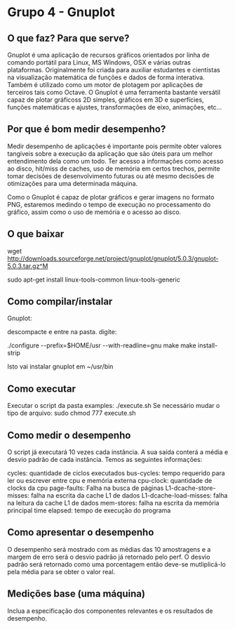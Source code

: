 # Grupo 4 - Gnuplot

## O que faz? Para que serve?

Gnuplot é uma aplicação de recursos gráficos orientados por linha de comando portátil para Linux, MS Windows, OSX e várias outras plataformas. Originalmente foi criada para auxiliar estudantes e cientistas na visualização matemática de funções e dados de forma interativa. Também é utilizado como um motor de plotagem por aplicações de terceiros tais como Octave. O Gnuplot é uma ferramenta bastante versátil capaz de plotar gráficoss 2D simples, gráficos em 3D e superfícies, funções matemáticas e ajustes, transformações de eixo, animações, etc...

## Por que é bom medir desempenho?

Medir desempenho de aplicações é importante pois permite obter valores tangíveis sobre a execução da aplicação que são úteis para um melhor entendimento dela como um todo. Ter acesso a informações como acesso ao disco, hit/miss de caches, uso de memória em certos trechos, permite tomar decisões de desenvolvimento futuras ou até mesmo decisões de otimizações para uma determinada máquina.

Como o Gnuplot é capaz de plotar gráficos e gerar imagens no formato PNG, estaremos medindo o tempo de execução no processamento do gráfico, assim como o uso de memória e o acesso ao disco.

## O que baixar

wget http://downloads.sourceforge.net/project/gnuplot/gnuplot/5.0.3/gnuplot-5.0.3.tar.gz^M

sudo apt-get install linux-tools-common linux-tools-generic


## Como compilar/instalar

Gnuplot:

descompacte e entre na pasta. 
digite:

./configure --prefix=$HOME/usr --with-readline=gnu
make
make install-strip

Isto vai instalar gnuplot  em ~/usr/bin


## Como executar

Executar o script da pasta examples: ./execute.sh
Se necessário mudar o tipo de arquivo: sudo chmod 777 execute.sh


## Como medir o desempenho

O script já executará 10 vezes cada instância. A sua saída conterá a média e desvio padrão de cada instância. Temos as seguintes informações:

cycles: quantidade de ciclos executados
bus-cycles: tempo requerido para ler ou escrever entre cpu e memória externa
cpu-clock: quantidade de clocks da cpu
page-faults: Falha na busca de páginas
L1-dcache-store-misses: falha na escrita da cache L1 de dados
L1-dcache-load-misses: falha na leitura da cache L1 de dados
mem-stores: falha na escrita da memória principal
time elapsed: tempo de execução do programa


## Como apresentar o desempenho

O desempenho será mostrado com as médias das 10 amostragens e a margem de erro será o desvio padrão já retornado pelo perf. O desvio padrão será retornado como uma porcentagem então deve-se mutliplicá-lo pela média para se obter o valor real.


## Medições base (uma máquina)

Inclua a especificação dos componentes relevantes e os resultados de desempenho.